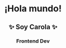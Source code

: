 <h1 align="center">¡Hola mundo!</h1>
<h2 align="center">✨ Soy Carola ✨</h2>
<h3 align="center">Frontend Dev</h3>

<!--
**botcarola/botcarola** is a ✨ _special_ ✨ repository because its `README.md` (this file) appears on your GitHub profile.

Here are some ideas to get you started:

- 🔭 I’m currently working on ...
- 🌱 I’m currently learning ...
- 👯 I’m looking to collaborate on ...
- 🤔 I’m looking for help with ...
- 💬 Ask me about ...
- 📫 How to reach me: ...
- 😄 Pronouns: ...
- ⚡ Fun fact: ...
-->
